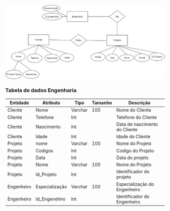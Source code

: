 <img src="Engenharia.jpg"
alt="Imagem Diagrama Engenharia" />

### Tabela de dados Engenharia 
| Entidade | Atributo | Tipo | Tamanho | Descrição |
|----------|----------|------|---------|-----------|
| Cliente   | Nome      | Varchar |  100       | Nome do Cliente |
| Cliente    | Telefone   | Int |   | Telefone do Cliente |
| Cliente    | Nascimento   | Int |    | Data de nascimento do Cliente |
| Cliente   | Idade     | Int  |         | Idade do Cliente |
| Projeto    | nome     | Varchar | 100   | Nome do Projeto |
| Projeto| Codigos       | Int  |         | Codigo do Projeto |
| Projeto| Data | Int  |         | Data do projeto |
| Projeto| Nome | Varchar  |  100       | Nome do Projeto |
| Projeto| Id_Projeto | Int |    | Identificador do projeto|
| Engenheiro| Especialização | Varchar  |  100       | Especialização do Engenheiro |
| Engenheiro| Id_Engenehiro | Int |    | Identificador do Engenheiro|
